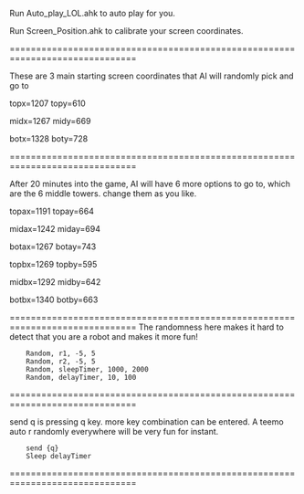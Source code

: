 Run Auto_play_LOL.ahk to auto play for you.

Run Screen_Position.ahk to calibrate your screen coordinates. 

==============================================================================

These are 3 main starting screen coordinates that AI will randomly pick and go to

topx=1207
topy=610

midx=1267
midy=669

botx=1328
boty=728

==============================================================================

After 20 minutes into the game, AI will have 6 more options to go to, which are the 6 middle towers. change them as you like.

topax=1191
topay=664

midax=1242
miday=694

botax=1267
botay=743

topbx=1269
topby=595

midbx=1292
midby=642

botbx=1340
botby=663

==============================================================================
The randomness here makes it hard to detect that you are a robot and makes it more fun!

		Random, r1, -5, 5
		Random, r2, -5, 5
		Random, sleepTimer, 1000, 2000
		Random, delayTimer, 10, 100
		

    
==============================================================================

send q is pressing q key. more key combination can be entered. A teemo auto r randomly everywhere will be very fun for instant.

		send {q}
		Sleep delayTimer

==============================================================================
